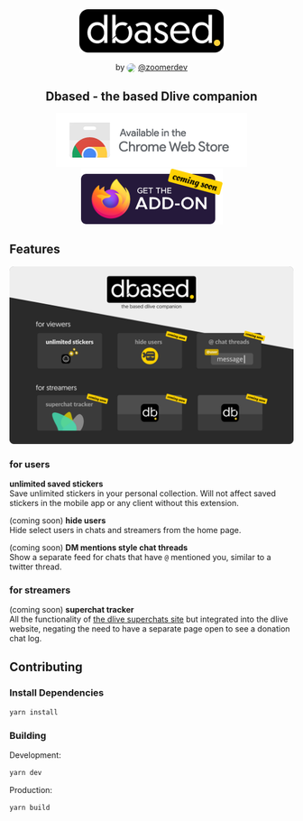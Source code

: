 <div align="center">
<img src="media/banner.png"/>

<p>by 
<img style="border-radius:50%;vertical-align:middle" height="24" src="https://pbs.twimg.com/profile_images/1223786923841531904/1fZ-Mu06_normal.jpg">&nbsp;<a rel="noopener noreferrer" target="_blank" href="https://twitter.com/Zoomer_Dev">@zoomerdev</a></p>
<h2>Dbased - the based Dlive companion</h2>

<div align="">
<a rel="noopener noreferrer" target="_blank" href="https://chrome.google.com/webstore/detail/dbased-based-dlive/bjnemjdjapmakafpckmbdanhglffgpoc" alt="chrome-webstore-badge"><img src="media/chromewebstore_badge.png"></a>
<a rel="noopener noreferrer" target="_blank" href="https://addons.mozilla.org/en-US/firefox/addon/dbased-based-dlive/" alt="firefox-addon-badge"><img src="media/firefox-addon-badge.png"></a>
</div>
</div>

## Features
![](media/screenshot.png)

### for users
**unlimited saved stickers**  
Save unlimited stickers in your personal collection. Will not affect saved stickers in the mobile app or any client without this extension.

(coming soon) **hide users**   
Hide select users in chats and streamers from the home page.

(coming soon) **DM mentions style chat threads**   
Show a separate feed for chats that have `@` mentioned you, similar to a twitter thread.



### for streamers

(coming soon) **superchat tracker**   
All the functionality of [the dlive superchats site](https://github.com/zoomerdev/dlive-superchats) but integrated into the dlive website, negating the need to have a separate page open to see a donation chat log.


## Contributing

### Install Dependencies
```sh
yarn install
```
### Building
Development:
```sh
yarn dev
```

Production:
```sh
yarn build
```
